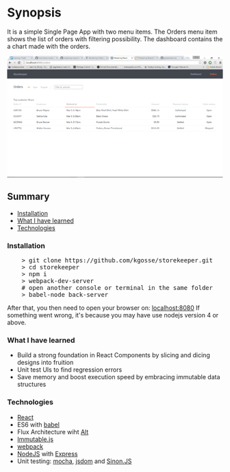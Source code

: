 # Synopsis
It is a simple Single Page App with two menu items. The Orders menu item shows the list of orders with filtering possibility. The dashboard contains the a chart made with the orders.

![alt text][storekeeper]

[storekeeper]: storekeeper.png "Storekeeper - Orders screen"

## Summary

* [Installation](#installation)
* [What I have learned](#what-i-have-learned)
* [Technologies](#technologies)

### Installation

<pre>
    > git clone https://github.com/kgosse/storekeeper.git
    > cd storekeeper
    > npm i
    > webpack-dev-server
    # open another console or terminal in the same folder
    > babel-node back-server
</pre>

After that, you then need to open your browser on: [localhost:8080](http://localhost:8080/)
If something went wrong, it's because you may have use nodejs version 4 or above.

### What I have learned

* Build a strong foundation in React Components by slicing and dicing designs into fruition
* Unit test UIs to find regression errors
* Save memory and boost execution speed by embracing immutable data structures

### Technologies

* [React](https://facebook.github.io/react/)
* ES6 with [babel](http://babeljs.io/)
* Flux Architecture wiht [Alt](http://alt.js.org/)
* [Immutable.js](https://facebook.github.io/immutable-js/)
* [webpack](https://webpack.github.io/)
* [NodeJS](https://nodejs.org/en/) with [Express](http://expressjs.com/en/)
* Unit testing: [mocha](https://mochajs.org/), [jsdom](https://github.com/tmpvar/jsdom) and [Sinon.JS](http://sinonjs.org/)

